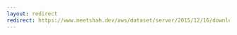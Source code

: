 ```yaml
---
layout: redirect 
redirect: https://www.meetshah.dev/aws/dataset/server/2015/12/16/downloading-data-from-sites-on-server.html
---
```

